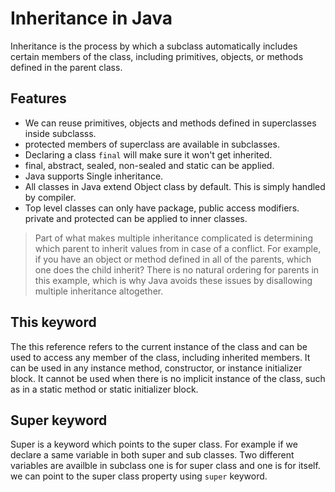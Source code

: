 # Inheritance in Java

Inheritance is the process by which a subclass automatically includes certain members of the class, including primitives, objects, or methods defined in the parent class.

## Features

* We can reuse primitives, objects and methods defined in superclasses inside subclasss.
* protected members of superclass are available in subclasses.
* Declaring a class `final` will make sure it won't get inherited.
* final, abstract, sealed, non-sealed and static can be applied.
* Java supports Single inheritance.
* All classes in Java extend Object class by default. This is simply handled by compiler.
* Top level classes can only have package, public access modifiers. private and protected can be applied to inner classes.

> Part of what makes multiple inheritance complicated is determining which parent to inherit values from in case of a conflict. For example, if you have an object or method defined in all of the parents, which one does the child inherit? There is no natural ordering for parents in this example, which is why Java avoids these issues by disallowing multiple inheritance altogether.

## This keyword

The this reference refers to the current instance of the class and can be used to access any member of the class, including inherited members. It can be used in any instance method, constructor, or instance initializer block. It cannot be used when there is no implicit instance of the class, such as in a static method or static initializer block.

## Super keyword

Super is a keyword which points to the super class. For example if we declare a same variable in both super and sub classes. Two different variables are availble in subclass one is for super class and one is for itself. we can point to the super class property using `super` keyword.
